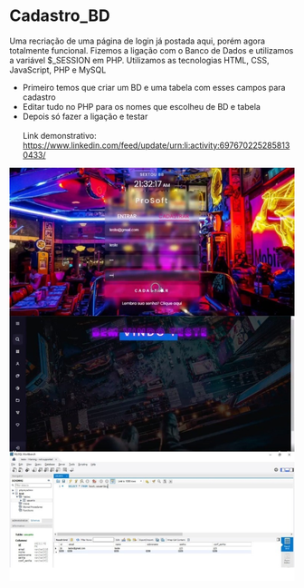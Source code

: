 # Cadastro_BD
Uma recriação de uma página de login já postada aqui, porém agora totalmente funcional. Fizemos a ligação com o Banco de Dados e utilizamos a variável $_SESSION em PHP. Utilizamos as tecnologias HTML, CSS, JavaScript, PHP e MySQL
<br>
- Primeiro temos que criar um BD e uma tabela com esses campos para cadastro
- Editar tudo no PHP para os nomes que escolheu de BD e tabela
- Depois só fazer a ligação e testar
<br><br>
Link demonstrativo: https://www.linkedin.com/feed/update/urn:li:activity:6976702252858130433/
<img src="https://raw.githubusercontent.com/Suubiprabaxo/Cadastro_BD/main/preview%2C.jpeg"/>
